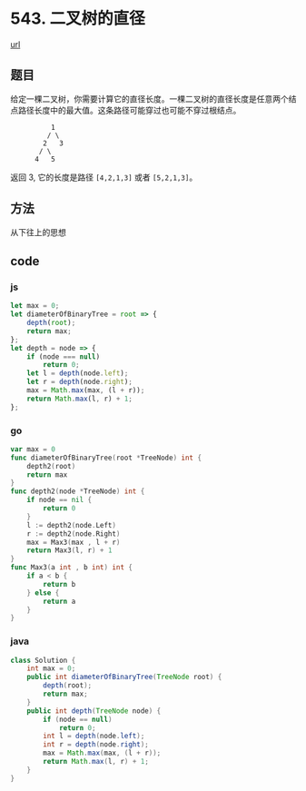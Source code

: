 # 543. 二叉树的直径


[url](https://leetcode-cn.com/problems/diameter-of-binary-tree/)


## 题目
给定一棵二叉树，你需要计算它的直径长度。一棵二叉树的直径长度是任意两个结点路径长度中的最大值。这条路径可能穿过也可能不穿过根结点。


```
          1
         / \
        2   3
       / \     
      4   5   
```
返回 3, 它的长度是路径 `[4,2,1,3]` 或者 `[5,2,1,3]`。

## 方法
从下往上的思想

## code

### js

```js
let max = 0;
let diameterOfBinaryTree = root => {
    depth(root);
    return max;
};
let depth = node => {
    if (node === null)
        return 0;
    let l = depth(node.left);
    let r = depth(node.right);
    max = Math.max(max, (l + r));
    return Math.max(l, r) + 1;
};
```

### go

```go
var max = 0
func diameterOfBinaryTree(root *TreeNode) int {
	depth2(root)
	return max
}
func depth2(node *TreeNode) int {
	if node == nil {
		return 0
	}
	l := depth2(node.Left)
	r := depth2(node.Right)
	max = Max3(max , l + r)
	return Max3(l, r) + 1
}
func Max3(a int , b int) int {
	if a < b {
		return b
	} else {
		return a
	}
}
```

### java

```java
class Solution {
    int max = 0;
    public int diameterOfBinaryTree(TreeNode root) {
        depth(root);
        return max;
    }
    public int depth(TreeNode node) {
        if (node == null)
            return 0;
        int l = depth(node.left);
        int r = depth(node.right);
        max = Math.max(max, (l + r));
        return Math.max(l, r) + 1;
    }
}
```

